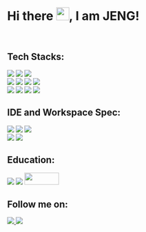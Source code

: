 # Hi there <img src="https://raw.githubusercontent.com/MartinHeinz/MartinHeinz/master/wave.gif" width="30px">, I am JENG!

<br>
<h2>Tech Stacks:</h2>
<!-- <div align="center"> -->
<div>
  <img src="https://img.shields.io/badge/C%23-239120?style=for-the-badge&logo=c-sharp&logoColor=white"/>
<!--   <img src="https://img.shields.io/badge/.NET-512BD4?style=for-the-badge&logo=dotnet&logoColor=white"/> -->
  <img src="https://img.shields.io/badge/Postman-FF6C37?style=for-the-badge&logo=Postman&logoColor=white"/>
  <img src="https://img.shields.io/badge/Microsoft_SQL_Server-CC2927?style=for-the-badge&logo=microsoft-sql-server&logoColor=white"/>
  <br>
  <img src="https://img.shields.io/badge/JavaScript-323330?style=for-the-badge&logo=javascript&logoColor=F7DF1E"/>
  <img src="https://img.shields.io/badge/HTML5-E34F26?style=for-the-badge&logo=html5&logoColor=white"/>
  <img src="https://img.shields.io/badge/CSS3-1572B6?style=for-the-badge&logo=css3&logoColor=white"/>
<!--   <img src="https://img.shields.io/badge/Tailwind_CSS-38B2AC?style=for-the-badge&logo=tailwind-css&logoColor=white"/> -->
  <img src="https://img.shields.io/badge/Sass-CC6699?style=for-the-badge&logo=sass&logoColor=white"/>
  <br>
  <img src="https://img.shields.io/badge/React-20232A?style=for-the-badge&logo=react&logoColor=61DAFB"/>
  <img src="https://img.shields.io/badge/Redux-593D88?style=for-the-badge&logo=redux&logoColor=white"/>
  <img src="https://img.shields.io/badge/Node.js-339933?style=for-the-badge&logo=nodedotjs&logoColor=white"/>
  <img src="https://img.shields.io/badge/Figma-F24E1E?style=for-the-badge&logo=figma&logoColor=white"/>
</div>


<h2>IDE and Workspace Spec:</h2>
<div>
  <img src="https://img.shields.io/badge/VIM-%2311AB00.svg?&style=for-the-badge&logo=vim&logoColor=white"/>
  <img src="https://img.shields.io/badge/Visual_Studio-5C2D91?style=for-the-badge&logo=visual%20studio&logoColor=white"/>
  <img src="https://img.shields.io/badge/Visual_Studio_Code-0078D4?style=for-the-badge&logo=visual%20studio%20code&logoColor=white"/>
  <br>
  <img src="https://img.shields.io/badge/Windows-0078D6?style=for-the-badge&logo=windows&logoColor=white"/>
  <img src="https://img.shields.io/badge/Apple%20laptop-333333?style=for-the-badge&logo=apple&logoColor=white"/>
<div>
  

<h2>Education:</h2>
<div>
  <img src="https://img.shields.io/badge/freecodecamp-27273D?style=for-the-badge&logo=freecodecamp&logoColor=white"/>
  <img src="https://img.shields.io/badge/Udemy-EC5252?style=for-the-badge&logo=Udemy&logoColor=white"/>
  <img src="https://www.eng.kmutnb.ac.th/wp-content/uploads/2020/12/logo-kmutnb-final-800x214.jpg" width="80" height="28"/>
<div>
  

<h2>Follow me on:</h2>
<div>
  <a href="https://web.facebook.com/profile.php?id=100006495621806" target="_blank">
     <img src="https://img.shields.io/badge/Facebook-1877F2?style=for-the-badge&logo=facebook&logoColor=white"/>
  </a>
  <a href="https://www.instagram.com/jengzy_/" target="_blank">
     <img src="https://img.shields.io/badge/Instagram-E4405F?style=for-the-badge&logo=instagram&logoColor=white"/>
  </a>
<div>

<!--
**JENGZY-devBoi/JENGZY-devBoi** is a ✨ _special_ ✨ repository because its `README.md` (this file) appears on your GitHub profile.

Here are some ideas to get you started:

- 🔭 I’m currently working on ...
- 🌱 I’m currently learning ...
- 👯 I’m looking to collaborate on ...
- 🤔 I’m looking for help with ...
- 💬 Ask me about ...
- 📫 How to reach me: ...
- 😄 Pronouns: ...
- ⚡ Fun fact: ...
-->
